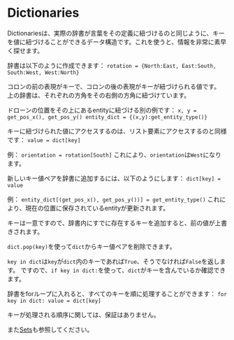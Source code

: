 # Dictionaries
Dictionariesは、実際の辞書が言葉をその定義に紐づけるのと同じように、キーを値に紐づけることができるデータ構造です。これを使うと、情報を非常に素早く探せます。

辞書は以下のように作成できます：
`rotation = {North:East, East:South, South:West, West:North}`

コロンの前の表現がキーで、コロンの後の表現がキーが紐づけられる値です。
上の辞書は、それぞれの方角をその右側の方角に紐づけています。

ドローンの位置をその上にあるentityに紐づける別の例です：
`x, y = get_pos_x(), get_pos_y()
entity_dict = {(x,y):get_entity_type()}`

キーに紐づけられた値にアクセスするのは、リスト要素にアクセスするのと同様です：
`value = dict[key]`

例：
`orientation = rotation[South]`
これにより、`orientation`は`West`になります。

新しいキー値ペアを辞書に追加するには、以下のようにします：
`dict[key] = value`

例：
`entity_dict[(get_pos_x(), get_pos_y())] = get_entity_type()`
これにより、現在の位置に保存されているentityが更新されます。

キーは一意ですので、辞書内にすでに存在するキーを追加すると、前の値が上書きされます。

`dict.pop(key)`を使って`dict`からキー値ペアを削除できます。

`key in dict`は`key`が`dict`内のキーであれば`True`、そうでなければ`False`を返します。
ですので、`if key in dict:`を使って、`dict`がキーを含んでいるか確認できます。

辞書をforループに入れると、すべてのキーを順に処理することができます：
`for key in dict:
	value = dict[key]`

キーが処理される順序に関しては、保証はありません。

また[Sets](docs/scripting/sets.md)も参照してください。